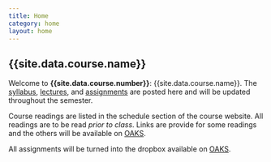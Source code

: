 ```yaml
---
title: Home
category: home
layout: home
---
```


## {{site.data.course.name}}

Welcome to  **{{site.data.course.number}}**:
{{site.data.course.name}}. The [syllabus](syllabus.html), [lectures](notes.html), and [assignments](assignments.html) are posted here and will be updated throughout the semester.

Course readings are listed in the schedule section of the course website. All readings are to be read _prior to class_. Links are provide for some readings and the others will be available on [OAKS](https://lms.cofc.edu/).

All assignments will be turned into the dropbox available on [OAKS](https://lms.cofc.edu/).
